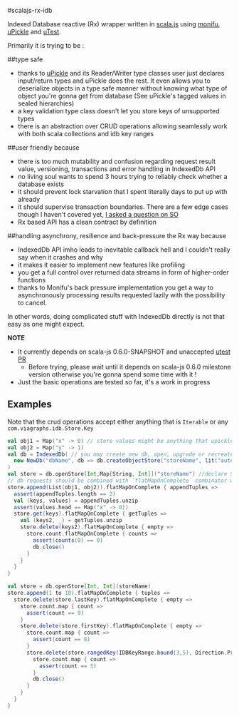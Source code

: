 #scalajs-rx-idb


Indexed Database reactive (Rx) wrapper written in [scala.js](1) using [monifu](2), [uPickle](3) and [uTest](4).

Primarily it is trying to be :

##type safe

* thanks to [uPickle](3) and its Reader/Writer type classes user just declares input/return types and uPickle does the rest. It even allows you to deserialize objects in a type safe manner without knowing what type of object you're gonna get from database (See uPickle's tagged values in sealed hierarchies)
* a key validation type class doesn't let you store keys of unsupported types
* there is an abstraction over CRUD operations allowing seamlessly work with both scala collections and idb key ranges

##user friendly because

* there is too much mutability and confusion regarding request result value, versioning, transactions and error handling in IndexedDb API
* no living soul wants to spend 3 hours trying to reliably check whether a database exists
* it should prevent lock starvation that I spent literally days to put up with already
* it should supervise transaction boundaries. There are a few edge cases though I haven't covered yet, [I asked a question on SO](http://stackoverflow.com/questions/27326698/indexeddb-transaction-auto-commit-behavior-in-edge-cases)  
* Rx based API has a clean contract by definition

##handling asynchrony, resilience and back-pressure the Rx way because 

* IndexedDb API imho leads to inevitable callback hell and I couldn't really say when it crashes and why
* it makes it easier to implement new features like profiling
* you get a full control over returned data streams in form of higher-order functions
* thanks to Monifu's back pressure implementation you get a way to asynchronously processing results requested lazily with the possibility to cancel. 

In other words, doing complicated stuff with IndexedDb directly is not that easy as one might expect.

**NOTE** 

* It currently depends on scala-js 0.6.0-SNAPSHOT and unaccepted [utest PR](https://github.com/lihaoyi/utest/pull/40)
  * Before trying, please wait until it depends on scala-js 0.6.0 milestone version otherwise you're gonna spend some time with it !
* Just the basic operations are tested so far, it's a work in progress


## Examples

Note that the crud operations accept either anything that is `Iterable` or any `com.viagraphs.idb.Store.Key`

```scala
val obj1 = Map("x" -> 0) // store values might be anything that upickle manages to serialize
val obj2 = Map("y" -> 1)
val db = IndexedDb( // you may create new db, open, upgrade or recreate existing one
  new NewDb("dbName", db => db.createObjectStore("storeName", lit("autoIncrement" -> true)))
)
val store = db.openStore[Int,Map[String, Int]]("storeName") //declare Store's key and value type information
// db requests should be combined with `flatMapOnComplete` combinator which honors idb transaction boundaries
store.append(List(obj1, obj2)).flatMapOnComplete { appendTuples =>
  assert(appendTuples.length == 2)
  val (keys, values) = appendTuples.unzip
  assert(values.head == Map("x" -> 0))
  store.get(keys).flatMapOnComplete { getTuples =>
    val (keys2, _) = getTuples.unzip
    store.delete(keys2).flatMapOnComplete { empty =>
      store.count.flatMapOnComplete { counts =>
        assert(counts(0) == 0)
        db.close()
      }
    }
  }
}

```

```scala
val store = db.openStore[Int, Int](storeName)
store.append(1 to 10).flatMapOnComplete { tuples =>
  store.delete(store.lastKey).flatMapOnComplete { empty =>
    store.count.map { count =>
      assert(count == 9)
    }
    store.delete(store.firstKey).flatMapOnComplete { empty =>
      store.count.map { count =>
        assert(count == 8)
      }
      store.delete(store.rangedKey(IDBKeyRange.bound(3,5), Direction.Prev)).flatMapOnComplete { empty =>
        store.count.map { count =>
          assert(count == 5)
        }
        db.close()
      }
    }
  }
}

```


  [1]: http://www.scala-js.org
  [2]: http://www.monifu.org
  [3]: https://github.com/lihaoyi/upickle
  [4]: https://github.com/lihaoyi/utest